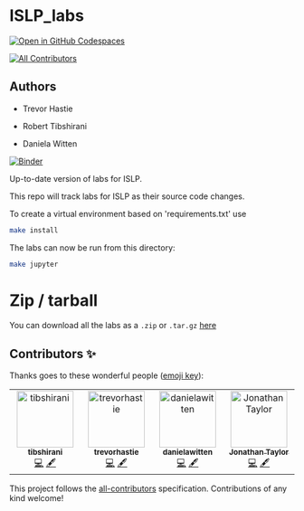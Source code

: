 # ISLP_labs

[![Open in GitHub Codespaces](https://github.com/codespaces/badge.svg)](https://codespaces.new/tschm/ISLP_Labs)

<!-- ALL-CONTRIBUTORS-BADGE:START - Do not remove or modify this section -->
[![All Contributors](https://img.shields.io/badge/all_contributors-4-orange.svg?style=flat-square)](#contributors-)
<!-- ALL-CONTRIBUTORS-BADGE:END -->

## Authors

- Trevor Hastie

- Robert Tibshirani

- Daniela Witten
  
[![Binder](https://mybinder.org/badge_logo.svg)](https://mybinder.org/v2/gh/intro-stat-learning/ISLP_labs/v2.2)


Up-to-date version of labs for ISLP. 

This repo will track labs for ISLP as their source code changes. 

To create a virtual environment based on 'requirements.txt' use

```bash
make install
```

The labs can now be run from this directory:

```bash
make jupyter
```

# Zip / tarball

You can download all the labs as a `.zip` or `.tar.gz` [here](https://github.com/intro-stat-learning/ISLP_labs/releases/tag/v2.2)


## Contributors ✨

Thanks goes to these wonderful people ([emoji key](https://allcontributors.org/docs/en/emoji-key)):

<!-- ALL-CONTRIBUTORS-LIST:START - Do not remove or modify this section -->
<!-- prettier-ignore-start -->
<!-- markdownlint-disable -->
<table>
  <tbody>
    <tr>
      <td align="center" valign="top" width="14.28%"><a href="https://github.com/tibshirani"><img src="https://avatars.githubusercontent.com/u/2848609?v=4?s=100" width="100px;" alt="tibshirani"/><br /><sub><b>tibshirani</b></sub></a><br /><a href="https://github.com/intro-stat-learning/ISLP_labs/commits?author=tibshirani" title="Code">💻</a> <a href="#content-tibshirani" title="Content">🖋</a></td>
      <td align="center" valign="top" width="14.28%"><a href="https://web.stanford.edu/~hastie/"><img src="https://avatars.githubusercontent.com/u/13293253?v=4?s=100" width="100px;" alt="trevorhastie"/><br /><sub><b>trevorhastie</b></sub></a><br /><a href="https://github.com/intro-stat-learning/ISLP_labs/commits?author=trevorhastie" title="Code">💻</a> <a href="#content-trevorhastie" title="Content">🖋</a></td>
      <td align="center" valign="top" width="14.28%"><a href="https://github.com/danielawitten"><img src="https://avatars.githubusercontent.com/u/12654191?v=4?s=100" width="100px;" alt="danielawitten"/><br /><sub><b>danielawitten</b></sub></a><br /><a href="https://github.com/intro-stat-learning/ISLP_labs/commits?author=danielawitten" title="Code">💻</a> <a href="#content-danielawitten" title="Content">🖋</a></td>
      <td align="center" valign="top" width="14.28%"><a href="http://statweb.stanford.edu/~jtaylo"><img src="https://avatars.githubusercontent.com/u/341611?v=4?s=100" width="100px;" alt="Jonathan Taylor"/><br /><sub><b>Jonathan Taylor</b></sub></a><br /><a href="https://github.com/intro-stat-learning/ISLP_labs/commits?author=jonathan-taylor" title="Code">💻</a> <a href="#content-jonathan-taylor" title="Content">🖋</a></td>
    </tr>
  </tbody>
</table>

<!-- markdownlint-restore -->
<!-- prettier-ignore-end -->

<!-- ALL-CONTRIBUTORS-LIST:END -->

This project follows the [all-contributors](https://github.com/all-contributors/all-contributors) specification. Contributions of any kind welcome!
